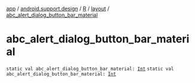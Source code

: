 [app](../../../index.md) / [android.support.design](../../index.md) / [R](../index.md) / [layout](index.md) / [abc_alert_dialog_button_bar_material](./abc_alert_dialog_button_bar_material.md)

# abc_alert_dialog_button_bar_material

`static val abc_alert_dialog_button_bar_material: `[`Int`](https://kotlinlang.org/api/latest/jvm/stdlib/kotlin/-int/index.html)
`static val abc_alert_dialog_button_bar_material: `[`Int`](https://kotlinlang.org/api/latest/jvm/stdlib/kotlin/-int/index.html)